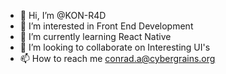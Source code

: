 - 👋 Hi, I’m @KON-R4D
- 👀 I’m interested in Front End Development
- 🌱 I’m currently learning React Native
- 💞️ I’m looking to collaborate on Interesting UI's
- 📫 How to reach me conrad.a@cybergrains.org

<!---
KON-R4D/KON-R4D is a ✨ special ✨ repository because its `README.md` (this file) appears on your GitHub profile.
You can click the Preview link to take a look at your changes.
--->
